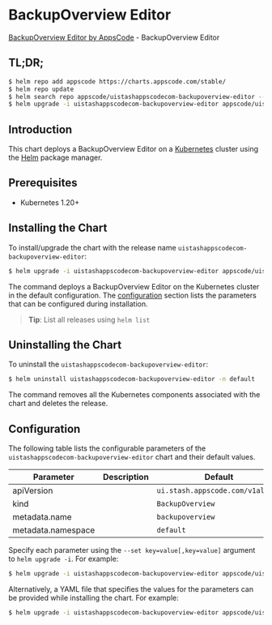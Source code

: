 # BackupOverview Editor

[BackupOverview Editor by AppsCode](https://appscode.com) - BackupOverview Editor

## TL;DR;

```bash
$ helm repo add appscode https://charts.appscode.com/stable/
$ helm repo update
$ helm search repo appscode/uistashappscodecom-backupoverview-editor --version=v0.27.0
$ helm upgrade -i uistashappscodecom-backupoverview-editor appscode/uistashappscodecom-backupoverview-editor -n default --create-namespace --version=v0.27.0
```

## Introduction

This chart deploys a BackupOverview Editor on a [Kubernetes](http://kubernetes.io) cluster using the [Helm](https://helm.sh) package manager.

## Prerequisites

- Kubernetes 1.20+

## Installing the Chart

To install/upgrade the chart with the release name `uistashappscodecom-backupoverview-editor`:

```bash
$ helm upgrade -i uistashappscodecom-backupoverview-editor appscode/uistashappscodecom-backupoverview-editor -n default --create-namespace --version=v0.27.0
```

The command deploys a BackupOverview Editor on the Kubernetes cluster in the default configuration. The [configuration](#configuration) section lists the parameters that can be configured during installation.

> **Tip**: List all releases using `helm list`

## Uninstalling the Chart

To uninstall the `uistashappscodecom-backupoverview-editor`:

```bash
$ helm uninstall uistashappscodecom-backupoverview-editor -n default
```

The command removes all the Kubernetes components associated with the chart and deletes the release.

## Configuration

The following table lists the configurable parameters of the `uistashappscodecom-backupoverview-editor` chart and their default values.

|     Parameter      | Description |                   Default                   |
|--------------------|-------------|---------------------------------------------|
| apiVersion         |             | <code>ui.stash.appscode.com/v1alpha1</code> |
| kind               |             | <code>BackupOverview</code>                 |
| metadata.name      |             | <code>backupoverview</code>                 |
| metadata.namespace |             | <code>default</code>                        |


Specify each parameter using the `--set key=value[,key=value]` argument to `helm upgrade -i`. For example:

```bash
$ helm upgrade -i uistashappscodecom-backupoverview-editor appscode/uistashappscodecom-backupoverview-editor -n default --create-namespace --version=v0.27.0 --set apiVersion=ui.stash.appscode.com/v1alpha1
```

Alternatively, a YAML file that specifies the values for the parameters can be provided while
installing the chart. For example:

```bash
$ helm upgrade -i uistashappscodecom-backupoverview-editor appscode/uistashappscodecom-backupoverview-editor -n default --create-namespace --version=v0.27.0 --values values.yaml
```
